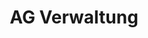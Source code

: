 ---
title: "AG Verwaltung"
textDE: "Die Arbeitsgemeinschaft Verwaltung befasst sich mit allen technischen Aspekten, die das Netzwerk betreffen. Dazu zählt die Verwaltung der Kontaktdaten der Mitgliedsgruppen, die Datenaufbereitung der vergangenen Geschäftsjahre sowie der allgemeine technische Support unserer Arbeitsplattform."
textEN: "The administration working group takes care of all technological aspects in the work of the association. This includes managing information of members, digital preservation of documents and information, and support of the website and other tools used by the association."
---